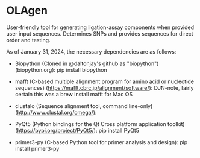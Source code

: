 # OLAgen
User-friendly tool for generating ligation-assay components when provided user input sequences. Determines SNPs and provides sequences for direct order and testing.

As of January 31, 2024, the necessary dependencies are as follows:

- Biopython (Cloned in @daltonjay's github as "biopython") (biopython.org): pip install biopython

- mafft (C-based multiple alignment program for amino acid or nucleotide sequences) (https://mafft.cbrc.jp/alignment/software/): DJN-note, fairly certain this was a brew install mafft for Mac OS

- clustalo (Sequence alignment tool, command line-only) (http://www.clustal.org/omega/):

- PyQt5 (Python bindings for the Qt Cross platform application toolkit) (https://pypi.org/project/PyQt5/): pip install PyQt5

- primer3-py (C-based Python tool for primer analysis and design): pip install primer3-py
